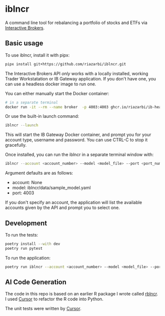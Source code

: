 # iblncr

A command line tool for rebalancing a portfolio of stocks and ETFs via [Interactive Brokers](https://www.interactivebrokers.com). 

## Basic usage

To use iblncr, install it with pipx:

```bash
pipx install git+https://github.com/riazarbi/iblncr.git
```

The Interactive Brokers API _only_ works with a locally installed, working Trader Workstatation or IB Gateway application. If you don't have one, you can use a headless docker image to run one.


You can either manually start the Docker container:

```bash
# in a separate terminal
docker run -it --rm --name broker  -p 4003:4003 ghcr.io/riazarbi/ib-headless:10.30.1t
```

Or use the built-in launch command:
```bash
iblncr --launch
```
This will start the IB Gateway Docker container, and prompt you for your account type, username and password. You can use CTRL-C to stop it gracefully.


Once installed, you can run the iblncr in a separate terminal window with:

```bash
iblncr --account <account_number> --model <model_file> --port <port_number>
```

Argument defaults are as follows:

- account: None
- model: iblncr/data/sample_model.yaml
- port: 4003

If you don't specify an account, the application will list the available accounts given by the API and prompt you to select one.

## Development

To run the tests:

```bash
poetry install --with dev
poetry run pytest
```

To run the application:

```bash
poetry run iblncr --account <account_number> --model <model_file> --port <port_number>
```

## AI Code Generation

The code in this repo is based on an earlier R package I wrote called [rblncr](https://github.com/riazarbi/rblncr). I used [Cursor](https://www.cursor.com/) to refactor the R code into Python. 

The unit tests were written by [Cursor](https://www.cursor.com/).



